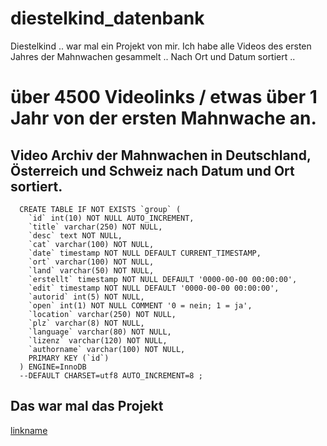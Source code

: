 # diestelkind_datenbank

Diestelkind .. war mal ein Projekt von mir. 
Ich habe alle Videos des ersten Jahres der Mahnwachen gesammelt .. 
Nach Ort und Datum sortiert .. 

# über 4500 Videolinks  / etwas über 1 Jahr von der ersten Mahnwache an. 

## Video Archiv der Mahnwachen in Deutschland, Österreich und Schweiz nach Datum und Ort sortiert. 

 

      
      CREATE TABLE IF NOT EXISTS `group` (
        `id` int(10) NOT NULL AUTO_INCREMENT,
        `title` varchar(250) NOT NULL,
        `desc` text NOT NULL,
        `cat` varchar(100) NOT NULL,
        `date` timestamp NOT NULL DEFAULT CURRENT_TIMESTAMP,
        `ort` varchar(100) NOT NULL,
        `land` varchar(50) NOT NULL,
        `erstellt` timestamp NOT NULL DEFAULT '0000-00-00 00:00:00',
        `edit` timestamp NOT NULL DEFAULT '0000-00-00 00:00:00',
        `autorid` int(5) NOT NULL,
        `open` int(1) NOT NULL COMMENT '0 = nein; 1 = ja',
        `location` varchar(250) NOT NULL,
        `plz` varchar(8) NOT NULL,
        `language` varchar(80) NOT NULL,
        `lizenz` varchar(120) NOT NULL,
        `authorname` varchar(100) NOT NULL,
        PRIMARY KEY (`id`)
      ) ENGINE=InnoDB  
      --DEFAULT CHARSET=utf8 AUTO_INCREMENT=8 ;

 
## Das war mal das Projekt

[linkname](https://youtu.be/PlcGsR37mgM?list=UU2a_xWdewXYpmCu5zqTIUGg)
